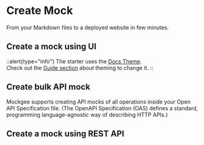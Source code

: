 # Create Mock

From your Markdown files to a deployed website in few minutes.

## Create a mock using UI


::alert{type="info"}
The starter uses the [Docs Theme](/guide/features).
<br/>
Check out the [Guide section](/guide/theming/usage) about theming to change it.
::


## Create bulk API mock

Mockgee supports creating API mocks of all operations inside your Open API Specification file. (The OpenAPI Specification (OAS) defines a standard, programming language-agnostic way of describing HTTP APIs.)



## Create a mock using REST API